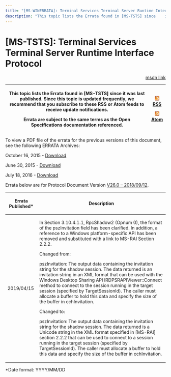 ```yaml
---
title: "[MS-WINERRATA]: Terminal Services Terminal Server Runtime Interface Protocol"
description: "This topic lists the Errata found in [MS-TSTS] since    it was last published. Since this topic is updated frequently, we recommend    that you"
---
```


# [MS-TSTS]: Terminal Services Terminal Server Runtime Interface Protocol

<p align="right"><a href="https://msdn.microsoft.com/en-us/library/62b57c60-6191-487b-bcd4-84f1611993e9">msdn link</a></p>
<p> </p>

<table>
 <thead>
  <tr>
   <th>
   <p>This topic lists the Errata found in [MS-TSTS] since
   it was last published. Since this topic is updated frequently, we recommend
   that you subscribe to these RSS or Atom feeds to receive update
   notifications.</p>
   <p>Errata are subject to the same terms as the
   Open Specifications documentation referenced.</p>
   </th>
   <th>
   <p><img id="Picture 101" src="ms-winerrata_files/image001.png"><a href="http://blogs.msdn.com/b/protocol_content_errata/rss.aspx">RSS</a> </p>
   <p><img id="Picture 100" src="ms-winerrata_files/image001.png"><a href="http://blogs.msdn.com/b/protocol_content_errata/atom.aspx">Atom</a> </p>
   <p> </p>
   </th>
  </tr>
 </thead>
</table>

<p>To view a PDF file of the errata for the previous versions
of this document, see the following ERRATA Archives:</p>

<p>October 16, 2015 - <a href="http://go.microsoft.com/fwlink/?LinkID=690377">Download</a></p>

<p>June 30, 2015 - <a href="http://go.microsoft.com/fwlink/?LinkId=617579">Download</a></p>

<p>July 18, 2016 - <a href="http://go.microsoft.com/fwlink/?LinkId=822549">Download</a></p>

<p>Errata below are for Protocol Document Version <a href="https://docs.microsoft.com/en-us/openspecs/windows_protocols/ms-tsts/1eb45af1-94f1-4c42-9e13-dd0a018646fd">V26.0
– 2018/09/12</a>.</p>

<table>
 <thead>
  <tr>
   <th>
   <p>Errata Published*</p>
   </th>
   <th>
   <p>Description</p>
   </th>
  </tr>
 </thead>
 <tr>
  <td>
  <p>2019/04/15</p>
  </td>
  <td>
  <p>In Section 3.10.4.1.1, RpcShadow2 (Opnum 0), the
  format of the pszInvitation field has been clarified. In addition, a
  reference to a Windows platform-specific API has been removed and substituted
  with a link to MS-RAI Section 2.2.2.</p>
  <p> </p>
  <p>Changed from:</p>
  <p> </p>
  <p>pszInvitation: The output data containing the
  invitation string for the shadow session. The data returned is an invitation
  string in an XML format that can be used with the Windows Desktop Sharing API
  IRDPSRAPIViewer::Connect method to connect to the session running in the
  target session (specified by TargetSessionId). The caller must allocate a
  buffer to hold this data and specify the size of the buffer in cchInvitation.</p>
  <p> </p>
  <p>Changed to:</p>
  <p> </p>
  <p>pszInvitation: The output data containing the
  invitation string for the shadow session. The data returned is a Unicode
  string in the XML format specified in [MS-RAI] section 2.2.2 that can be used
  to connect to a session running in the target session (specified by
  TargetSessionId). The caller must allocate a buffer to hold this data and
  specify the size of the buffer in cchInvitation.</p>
  </td>
 </tr>
</table>

<p>*Date format: YYYY/MM/DD</p>


                